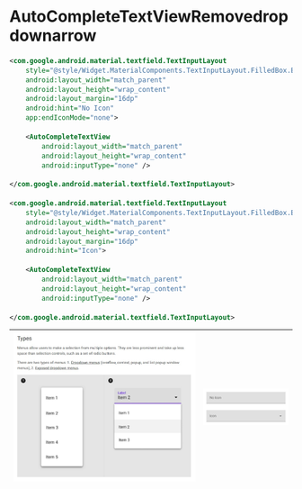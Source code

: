 # AutoCompleteTextViewRemovedropdownarrow
 
```xml
<com.google.android.material.textfield.TextInputLayout
    style="@style/Widget.MaterialComponents.TextInputLayout.FilledBox.ExposedDropdownMenu"
    android:layout_width="match_parent"
    android:layout_height="wrap_content"
    android:layout_margin="16dp"
    android:hint="No Icon"
    app:endIconMode="none">

    <AutoCompleteTextView
        android:layout_width="match_parent"
        android:layout_height="wrap_content"
        android:inputType="none" />

</com.google.android.material.textfield.TextInputLayout>

<com.google.android.material.textfield.TextInputLayout
    style="@style/Widget.MaterialComponents.TextInputLayout.FilledBox.ExposedDropdownMenu"
    android:layout_width="match_parent"
    android:layout_height="wrap_content"
    android:layout_margin="16dp"
    android:hint="Icon">

    <AutoCompleteTextView
        android:layout_width="match_parent"
        android:layout_height="wrap_content"
        android:inputType="none" />

</com.google.android.material.textfield.TextInputLayout>
```

| ![](https://github.com/gzeinnumer/AutoCompleteTextViewRemovedropdownarrow/blob/master/preview/example1.jpg) | ![](https://github.com/gzeinnumer/AutoCompleteTextViewRemovedropdownarrow/blob/master/preview/example2.jpg) |
|:--|:--|